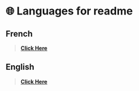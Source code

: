  # 🌐 Languages for readme

## French  

> **[Click Here](https://github.com/Olaxee/OlaxeeTools/wiki/README%20FR)**

## English

> **[Click Here](https://github.com/Olaxee/OlaxeeTools/wiki/README)**
